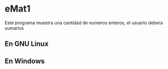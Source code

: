 # eMat1

Este programa muestra una cantidad de numeros enteros, el usuario debera 
sumarlos

## En GNU Linux


## En Windows
